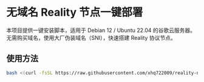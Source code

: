 # 无域名 Reality 节点一键部署

本项目提供一键安装脚本，适用于 Debian 12 / Ubuntu 22.04 的谷歌云服务器。  
无需购买域名，使用大厂伪装域名（SNI），快速搭建 Reality 协议节点。  

## 使用方法

```bash
bash <(curl -fsSL https://raw.githubusercontent.com/xhq722009/reality-node-deploy/main/install.sh)
